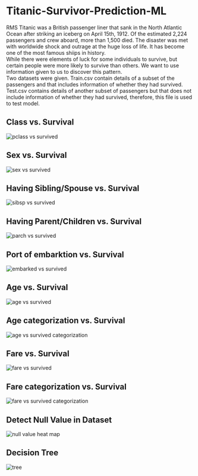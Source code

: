 # Titanic-Survivor-Prediction-ML
RMS Titanic was a British passenger liner that sank in the North Atlantic Ocean after striking an iceberg on April 15th, 1912. Of the estimated 2,224 passengers and crew aboard, more than 1,500 died. The disaster was met with worldwide shock and outrage at the huge loss of life. It has become one of the most famous shiips in history. <br/>
While there were elements of luck for some individuals to survive, but certain people were more likely to survive than others. We want to use information given to us to discover this pattern. <br/>
Two datasets were given. Train.csv contain details of a subset of the passengers and that includes information of whether they had survived. Test.csv contains details of another subset of passengers but that does not include information of whether they had survived, therefore, this file is used to test model.<br/>
## Class vs. Survival
![pclass vs  survived](https://user-images.githubusercontent.com/76541511/104970047-369c4e80-59b8-11eb-9622-34c839b3b2c7.png)
## Sex vs. Survival
![sex vs  survived](https://user-images.githubusercontent.com/76541511/104970048-369c4e80-59b8-11eb-91f6-fb109aa13ad7.png)
## Having Sibling/Spouse vs. Survival
![sibsp vs  survived](https://user-images.githubusercontent.com/76541511/104970049-3734e500-59b8-11eb-8fb0-0ef4aacf3f43.png)
## Having Parent/Children vs. Survival
![parch vs  survived](https://user-images.githubusercontent.com/76541511/104970046-369c4e80-59b8-11eb-9ab3-550a6d1988df.png)
## Port of embarktion vs. Survival
![embarked vs  survived](https://user-images.githubusercontent.com/76541511/104970042-3603b800-59b8-11eb-965d-ab8f5569fb98.png)
## Age vs. Survival
![age vs  survived](https://user-images.githubusercontent.com/76541511/104970041-3603b800-59b8-11eb-84ce-8618e9397bdb.png)
## Age categorization vs. Survival
![age vs  survived categorization](https://user-images.githubusercontent.com/76541511/104970040-3603b800-59b8-11eb-965d-9cdce4caf327.png)
## Fare vs. Survival
![fare vs  survived](https://user-images.githubusercontent.com/76541511/104970044-369c4e80-59b8-11eb-92c0-809437a852e5.png)
## Fare categorization vs. Survival
![fare vs  survived categorization](https://user-images.githubusercontent.com/76541511/104970043-369c4e80-59b8-11eb-8ce8-44823dacc47d.png)
## Detect Null Value in Dataset
![null value heat map](https://user-images.githubusercontent.com/76541511/104970045-369c4e80-59b8-11eb-99bc-960b55210605.png)
## Decision Tree
![tree](https://user-images.githubusercontent.com/76541511/104970050-3734e500-59b8-11eb-85d6-ff4fda24564f.png)
